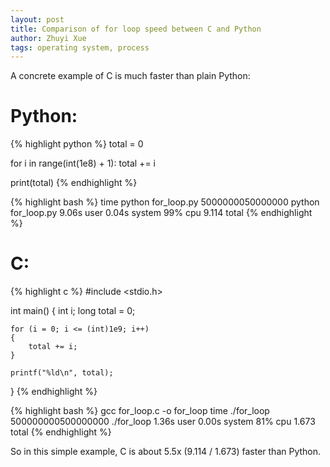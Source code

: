 ```yaml
---
layout: post
title: Comparison of for loop speed between C and Python
author: Zhuyi Xue
tags: operating system, process
---
```


A concrete example of C is much faster than plain Python:

# Python:

{% highlight python %}
total = 0

for i in range(int(1e8) + 1):
    total += i

print(total)
{% endhighlight %}

{% highlight bash %}
time python for_loop.py 
5000000050000000
python for_loop.py  9.06s user 0.04s system 99% cpu 9.114 total
{% endhighlight %}

# C:

{% highlight c %}
#include <stdio.h>

int main()
{
    int i;
    long total = 0;

    for (i = 0; i <= (int)1e9; i++)
    {
        total += i;
    }

    printf("%ld\n", total);
}
{% endhighlight %}

{% highlight bash %}
gcc for_loop.c -o for_loop
time ./for_loop
500000000500000000
./for_loop  1.36s user 0.00s system 81% cpu 1.673 total
{% endhighlight %}

So in this simple example, C is about 5.5x (9.114 / 1.673) faster than Python.
